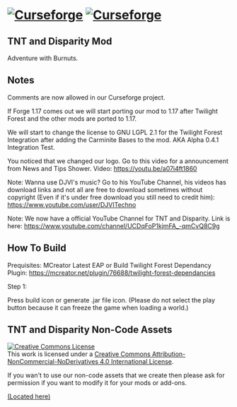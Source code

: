 [![Curseforge](http://cf.way2muchnoise.eu/full_tnt-and-disparity_downloads.svg)](https://www.curseforge.com/minecraft/mc-mods/tnt-and-disparity) [![Curseforge](http://cf.way2muchnoise.eu/versions/For%20MC_tnt-and-disparity_all.svg)](https://www.curseforge.com/minecraft/mc-mods/tnt-and-disparity)
==============
## TNT and Disparity Mod

Adventure with Burnuts.

## Notes

Comments are now allowed in our Curseforge project.

If Forge 1.17 comes out we will start porting our mod to 1.17 after Twilight Forest and the other mods are ported to 1.17.

We will start to change the license to GNU LGPL 2.1 for the Twilight Forest Integration after adding the Carminite Bases to the mod. AKA Alpha 0.4.1 Integration Test.

You noticed that we changed our logo. Go to this video for a announcement from News and Tips Shower. Video: https://youtu.be/a07i4ft1860

Note: Wanna use DJVI's music? Go to his YouTube Channel, his videos has download links and not all are free to download sometimes without copyright (Even if it's under free download you still need to credit him): https://www.youtube.com/user/DJVITechno

Note: We now have a official YouTube Channel for TNT and Disparity. Link is here: https://www.youtube.com/channel/UCDqFoP1kjmFA_-qmCvQ8C9g

## How To Build

Prequisites:
MCreator Latest EAP or Build
Twilight Forest Dependancy Plugin: https://mcreator.net/plugin/76688/twilight-forest-dependancies

Step 1:

Press build icon or generate .jar file icon. (Please do not select the play button because it can freeze the game when loading a world.)

## TNT and Disparity Non-Code Assets
<a rel="license" href="http://creativecommons.org/licenses/by-nc-nd/4.0/"><img alt="Creative Commons License" style="border-width:0" src="https://i.creativecommons.org/l/by-nc-nd/4.0/88x31.png" /></a><br />This work is licensed under a <a rel="license" href="http://creativecommons.org/licenses/by-nc-nd/4.0/">Creative Commons Attribution-NonCommercial-NoDerivatives 4.0 International License</a>.

If you wan't to use our non-code assets that we create then please ask for permission if you want to modify it for your mods or add-ons.

[(Located here)](src/main/resources/assets)
